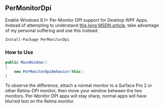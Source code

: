 ## PerMonitorDpi

Enable Windows 8.1+ Per-Monitor DPI support for Desktop WPF Apps. Instead of attempting to understand [this long MSDN article](http://msdn.microsoft.com/en-us/library/windows/desktop/ee308410(v=vs.85).aspx), take advantage of my personal suffering and use this instead:

```sh
Install-Package PerMonitorDpi
```

### How to Use

```cs
public MainWindow()
{
    new PerMonitorDpiBehavior(this);
}
```

To observe the difference, attach a normal monitor to a Surface Pro 2 or other Retina-DPI monitor, then move your window between the two monitors. Per-Monitor DPI apps will stay sharp, normal apps will have blurred text on the Retina monitor.
